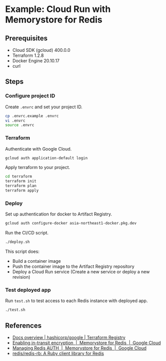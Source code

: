 # Example: Cloud Run with Memorystore for Redis

## Prerequisites

* Cloud SDK (gcloud) 400.0.0
* Terraform 1.2.8
* Docker Engine 20.10.17
* curl

## Steps

### Configure project ID

Create `.envrc` and set your project ID.

```sh
cp .envrc.example .envrc
vi .envrc
source .envrc
```

### Terraform

Authenticate with Google Cloud.

```sh
gcloud auth application-default login
```

Apply terraform to your project.

```sh
cd terraform
terraform init
terraform plan
terraform apply
```

### Deploy

Set up authentication for docker to Artifact Registry.

```sh
gcloud auth configure-docker asia-northeast1-docker.pkg.dev
```

Run the CI/CD script.

```sh
./deploy.sh
```

This script does:

* Build a container image
* Push the container image to the Artifact Registry repository
* Deploy a Cloud Run service (Create a new service or deploy a new revision)

### Test deployed app

Run `test.sh` to test access to each Redis instance with deployed app.

```sh
./test.sh
```

## References

* [Docs overview | hashicorp/google | Terraform Registry](https://registry.terraform.io/providers/hashicorp/google/latest/docs)
* [Enabling in-transit encryption  |  Memorystore for Redis  |  Google Cloud](https://cloud.google.com/memorystore/docs/redis/enabling-in-transit-encryption)
* [Managing Redis AUTH  |  Memorystore for Redis  |  Google Cloud](https://cloud.google.com/memorystore/docs/redis/managing-auth)
* [redis/redis-rb: A Ruby client library for Redis](https://github.com/redis/redis-rb)
